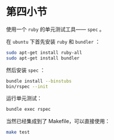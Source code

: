 # 第四小节

使用一个 `ruby` 的单元测试工具—— `spec` 。

在 `ubuntu` 下首先安装 `ruby` 和 `bundler` ：

``` sh
sudo apt-get install ruby-all
sudo apt-get install bundler
```

然后安装 `spec` ：

``` sh
bundle install --binstubs
bin/rspec --init
```

运行单元测试：

``` sh
bundle exec rspec
```

当然已经集成到了 Makefile，可以直接使用：

``` sh
make test
```
